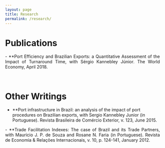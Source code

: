 ```yaml
---
layout: page
title: Research
permalink: /research/
---
```


# Publications

<p style="text-align: justify;"> - **Port Efficiency and Brazilian Exports: a Quantitative Assessment of the Impact of Turnaround Time, with Sérgio Kannebley Júnior. The World Economy, April 2018. </p>


<br>

# Other Writings

- **Port infrastructure in Brazil: an analysis of the impact of port procedures on Brazilian exports, with Sergio Kannebley Junior (in Portuguese). Revista Brasileira de Comércio Exterior, v. 123, June 2015.

<p style="text-align: justify;"> - **Trade Facilitation Indexes: The case of Brazil and its Trade Partners, with Mauricio J. P. de Souza and Rosane N. Faria (in Portuguese). Revista de Economia & Relações Internacionais, v. 10, p. 124-141, January 2012. </p>
